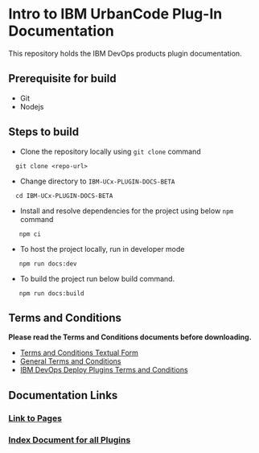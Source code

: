 # Intro to IBM UrbanCode Plug-In Documentation

This repository holds the IBM DevOps products plugin documentation.

## Prerequisite for build

* Git
* Nodejs

## Steps to build

* Clone the repository locally using `git clone` command

```shell
  git clone <repo-url>
```

* Change directory to `IBM-UCx-PLUGIN-DOCS-BETA`

```shell
  cd IBM-UCx-PLUGIN-DOCS-BETA
```

* Install and resolve dependencies for the project using below `npm` command

```shell
   npm ci
```

* To host the project locally, run in developer mode

```shell
   npm run docs:dev
```

* To build the project run below build command.

```shell
   npm run docs:build
```

## Terms and Conditions

**Please read the Terms and Conditions documents before downloading.**

* [Terms and Conditions Textual Form](docs/ibm-plugins-terms-and-conditions.txt)
* [General Terms and Conditions](docs/UrbanCode_General_Plugin_Terms_and_Conditions.md)
* [IBM DevOps Deploy Plugins Terms and Conditions](docs/UrbanCode_Deploy_Plugin_Terms_and_Conditions.md)

## Documentation Links

### [Link to Pages](https://urbancode.github.io/IBM-UCx-PLUGIN-DOCS-BETA/)

### [Index Document for all Plugins](docs/index.md)

